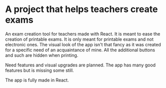 # A project that helps teachers create exams

An exam creation tool for teachers made with React. It is meant to ease the creation of printable exams. It is only meant for printable exams and not electronic ones. The visual look of the app isn't that fancy as it was created for a specific need of an acquaintance of mine. All the additional buttons and such are hidden when printing.

Need features and visual upgrades are planned. The app has many good features but is missing some still.

The app is fully made in React.